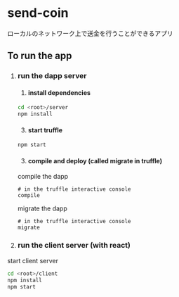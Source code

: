 # send-coin
ローカルのネットワーク上で送金を行うことができるアプリ

## To run the app
1. ### run the dapp server
    1. #### install dependencies
    ```bash
    cd <root>/server
    npm install
    ```
    3. #### start truffle
    ```bash
    npm start
    ```
    3. #### compile and deploy (called migrate in truffle)
    compile the dapp
    ```
    # in the truffle interactive console
    compile
    ```
    migrate the dapp
    ```
    # in the truffle interactive console
    migrate
    ```
2. ### run the client server (with react)
start client server
```bash
cd <root>/client
npm install
npm start
```
